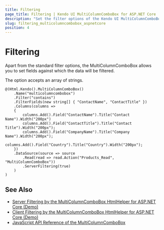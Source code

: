 ```yaml
---
title: Filtering
page_title: Filtering | Kendo UI MultiColumnComboBox for ASP.NET Core
description: "Set the filter options of the Kendo UI MultiColumnComboBox HtmlHelper for ASP.NET Core (MVC 6 or ASP.NET Core MVC)."
slug: filtering_multicolumncombobox_aspnetcore
position: 4
---
```


# Filtering

Apart from the standard filter options, the MultiColumnComboBox allows you to set fields against which the data will be filtered.

The option accepts an array of strings.

    @(Html.Kendo().MultiColumnComboBox()
        .Name("multicolumncombobox")
        .Filter("contains")
        .FilterFields(new string[] { "ContactName", "ContactTitle" })
        .Columns(columns =>
        {
            columns.Add().Field("ContactName").Title("Contact Name").Width("200px")
            columns.Add().Field("ContactTitle").Title("Contact Title").Width("200px");
            columns.Add().Field("CompanyName").Title("Company Name").Width("200px");
            columns.Add().Field("Country").Title("Country").Width("200px");
        })
        .DataSource(source => source
            .Read(read => read.Action("Products_Read", "MultiColumnComboBox"))
            .ServerFiltering(true)
        )
    )

## See Also

* [Server Filtering by the MultiColumnComboBox HtmlHelper for ASP.NET Core (Demo)](https://demos.telerik.com/aspnet-core/multicolumncombobox/serverfiltering)
* [Client Filtering by the MultiColumnComboBox HtmlHelper for ASP.NET Core (Demo)](https://demos.telerik.com/aspnet-core/multicolumncombobox/clientfiltering)
* [JavaScript API Reference of the MultiColumnComboBox](http://docs.telerik.com/kendo-ui/api/javascript/ui/multicolumncombobox)
